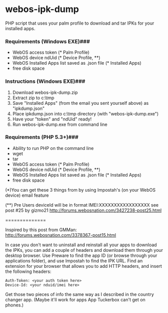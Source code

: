 webos-ipk-dump
==============

PHP script that uses your palm profile to download and tar IPKs for your installed apps.

### Requirements (Windows EXE)###

* WebOS access token (* Palm Profile)
* WebOS device ndUid (* Device Profile, **)
* WebOS Installed Apps list saved as .json file (* Installed Apps)
* free disk space

### Instructions (Windows EXE)###

1. Download webos-ipk-dump.zip
2. Extract zip to c:\tmp
3. Save "Installed Apps" (from the email you sent yourself above) as "ipkdump.json"
4. Place ipkdump.json into c:\tmp directory (with "webos-ipk-dump.exe")
5. Have your "token" and "ndUid" ready!
6. Run webos-ipk-dump.exe from command line

### Requirements (PHP 5.3+)###

* Ability to run PHP on the command line
* wget
* tar
* WebOS access token (* Palm Profile)
* WebOS device ndUid (* Device Profile, **)
* WebOS Installed Apps list saved as .json file (* Installed Apps)
* free disk space


(*)You can get these 3 things from by using Impostah's (on your WebOS device) email feature

(**) Pre Users deviceId will be in format IMEI:XXXXXXXXXXXXXXXXX see post #25 by gizmo21 http://forums.webosnation.com/3427238-post25.html

==============

Inspired by this post from GMMan:
http://forums.webosnation.com/3378367-post15.html

In case you don't want to uninstall and reinstall all your apps to download the IPKs, you can add a couple of headers and download them through your desktop browser. Use Preware to find the app ID (or browse through your applications folder), and use Impostah to find the IPK URL. Find an extension for your browser that allows you to add HTTP headers, and insert the following headers:
````
Auth-Token: <your auth token here>
Device-Id: <your nduid/imei here>
````
Get those two pieces of info the same way as I described in the country changer app. (Maybe it'll work for apps App Tuckerbox can't get on phones.)
